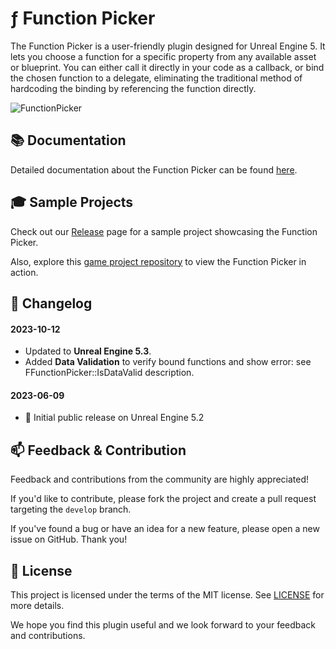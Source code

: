 # ƒ Function Picker

The Function Picker is a user-friendly plugin designed for Unreal Engine 5. It lets you choose a function for a specific property from any available asset or blueprint. You can either call it directly in your code as a callback, or bind the chosen function to a delegate, eliminating the traditional method of hardcoding the binding by referencing the function directly.

![FunctionPicker](https://github.com/JanSeliv/FunctionPicker/assets/20540872/6371cfb4-7e4e-4f4e-84e6-12eab9adb375)

## 📚 Documentation

Detailed documentation about the Function Picker can be found [here](https://docs.google.com/document/d/1OcSFNPq_ZU5jt3nuFPSXep7BEQu5bC2CMEpWwsUJhxY).

## 🎓 Sample Projects

Check out our [Release](https://github.com/JanSeliv/FunctionPicker/releases) page for a sample project showcasing the Function Picker.

Also, explore this [game project repository](https://github.com/JanSeliv/Bomber) to view the Function Picker in action.

## 📅 Changelog
#### 2023-10-12
- Updated to **Unreal Engine 5.3**.
- Added **Data Validation** to verify bound functions and show error: see FFunctionPicker::IsDataValid description.
#### 2023-06-09
- 🎉 Initial public release on Unreal Engine 5.2

## 📫 Feedback & Contribution

Feedback and contributions from the community are highly appreciated!

If you'd like to contribute, please fork the project and create a pull request targeting the `develop` branch.

If you've found a bug or have an idea for a new feature, please open a new issue on GitHub. Thank you!

## 📜 License

This project is licensed under the terms of the MIT license. See [LICENSE](LICENSE) for more details.

We hope you find this plugin useful and we look forward to your feedback and contributions.
